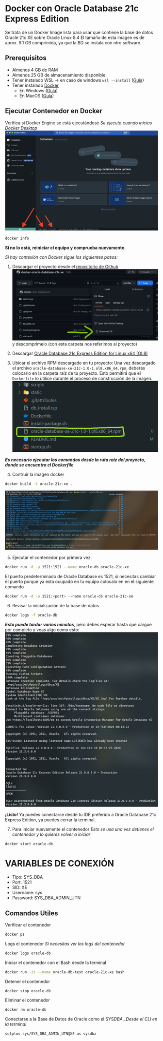 # Docker con Oracle Database 21c Express Edition

Se trata de un Docker Image lista para usar que contiene la base de datos Oracle 21c XE sobre Oracle Linux 8.4
El tamaño de esta imagen es de aprox. 9.1 GB comprimida, ya que la BD se instala con otro software.

## Prerequisitos

- Almenos 4 GB de RAM
- Almenos 25 GB de almacenamiento disponible
- Tener instalado WSL -> en caso de windows `wsl --install` ([Guía](https://www.youtube.com/shorts/ddfLijQ1t88))
- Tener instalado [Docker](https://docs.docker.com/get-docker/)
  - En Windows ([Guía](https://www.youtube.com/shorts/ddfLijQ1t88))
  - En MacOS ([Guía](https://www.youtube.com/watch?v=a30Enh1_aWI))

## Ejecutar Contenedor en Docker

Verifica si Docker Engine se está ejecutándose
_Se ejecuta cuando inicias Docker Desktop_
![](./static/imgs/MACDockerEngineRunning.png)

```bash
docker info
```

**Si no lo está, reiniciar el equipo y comprueba nuevamente.**

_Si hay contexión con Docker sigue los siguientes pasos:_

1. Descargar el proyecto desde el [repositorio de Github](https://github.com/iDylaan/docker-oracle-database-21c-xe)
![](./static/imgs/DownloadPorject.png) y descomprimelo (con esta carpeta nos referimos al proyecto)

2. Descargar [Oracle Database 21c Express Edition for Linux x64 (OL8)](https://www.oracle.com/mx/database/technologies/xe-downloads.html)
   
3. Ubicar el archivo RPM descargado en tu proyecto:
   Una vez descargado el archivo `oracle-database-xe-21c-1.0-1.ol8.x86_64.rpm`, deberás colocarlo en la carpeta raíz de tu proyecto. Esto permitirá que el `Dockerfile` lo utilice durante el proceso de construcción de la imagen.
   ![](./static/imgs/ODBS21cXE-Screenshot.png)

**_Es necesario ejecutar los comandos desde la ruta raiz del proyecto, donde se encuentra el Dockerfile_**

4. Contruir la imagen docker

```bash
docker build -t oracle-21c-xe .
```
![](./static/imgs/DockerBuildBASH.png)

5. Ejecutar el contenedor por primera vez:
```bash
docker run -d -p 1521:1521 --name oracle-db oracle-21c-xe
```
El puerto predeterminado de Oracle Database es 1521, si necesitas cambiar el puerto porque ya esta ocupado en tu equipo colocalo en <port> en el siguiente comando
```bash
docker run -d -p 1521:<port> --name oracle-db oracle-21c-xe
```

6. Revisar la inicialización de la base de datos

```bash
docker logs -f oracle-db
```

**_Esto puede tardar varios minutos_**, pero debes esperar hasta que cargue por completo y veas algo como esto: <br />
![](./static/imgs/ODBS21cXELogger-Screenshot.png)


**¡Listo!** Ya puedes conectarse desde tu IDE preferido a Oracle Database 21c Express Edition, ya puedes cerrar la terminal.

7. Para iniciar nuevamente el contenedor
_Esto se usa una vez detienes el contenedor y lo quieres volver a iniciar_

```bash
docker start oracle-db
```

# **VARIABLES DE CONEXIÓN**

- Tipo: SYS_DBA
- Port: 1521
- SID: XE
- Username: sys
- Password: SYS_DBA_ADMIN_UTN

## Comandos Utiles

Verificar el contenedor

```bash
docker ps
```

Logs el contenedor
_Si necesitas ver los logs del contenedor_

```bash
docker logs oracle-db
```

Iniciar el contenedor con el Bash desde la terminal

```bash
docker run -it --name oracle-db-test oracle-21c-xe bash
```

Detener el contenedor

```bash
docker stop oracle-db
```

Eliminar el contenedor

```bash
docker rm oracle-db
```

Conectarse a la Base de Datos de Oracle como el SYS*DBA
\_Desde el CLI en la terminal*

```bash
sqlplus sys/SYS_DBA_ADMIN_UTN@XE as sysdba
```
